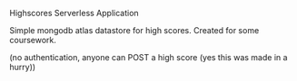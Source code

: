 Highscores Serverless Application

Simple mongodb atlas datastore for high scores.
Created for some coursework.

(no authentication, anyone can POST a high score (yes this was made in a hurry))
